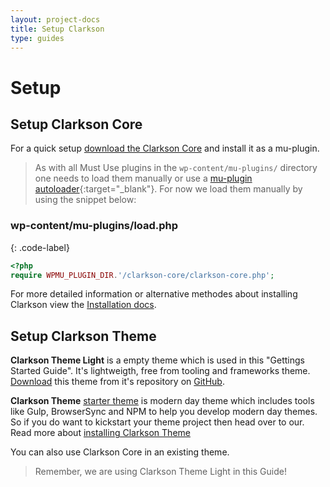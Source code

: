 ```yaml
---
layout: project-docs
title: Setup Clarkson
type: guides
---
```

# Setup

## Setup Clarkson Core

For a quick setup <a href="//wp-clarkson.com/builds/zip/clarkson-core.zip">download the Clarkson Core</a> and install it as a mu-plugin.

> As with all Must Use plugins in the `wp-content/mu-plugins/` directory one needs to load them manually or use a [mu-plugin autoloader](https://github.com/level-level/ll-plugin-autoloader/){:target="_blank"}. For now we load them manually by using the snippet below:

### wp-content/mu-plugins/load.php
{: .code-label}
```php
<?php
require WPMU_PLUGIN_DIR.'/clarkson-core/clarkson-core.php';
```

For more detailed information or alternative methodes about installing Clarkson view the [Installation docs](http://wp-clarkson.com/core/docs/index.html). 

## Setup Clarkson Theme

**Clarkson Theme Light** is a empty theme which is used in this "Gettings Started Guide". It's lightweigth, free from tooling and frameworks theme. [Download](https://github.com/level-level/clarkson-theme-light/archive/master.zip) this theme from it's repository on [GitHub](https://github.com/level-level/clarkson-theme-light).

**Clarkson Theme** [starter theme](https://github.com/level-level/Clarkson-Theme) is modern day theme which includes tools like  Gulp, BrowserSync and NPM to help you develop modern day themes. So if you do want to kickstart your theme project then head over to our. Read more about [installing Clarkson Theme](/theme/docs/installation.html)

You can also use Clarkson Core in an existing theme.

> Remember, we are using Clarkson Theme Light in this Guide!